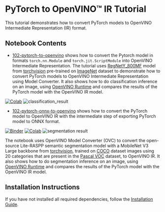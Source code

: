# PyTorch to OpenVINO™ IR Tutorial

This tutorial demonstrates how to convert PyTorch models to OpenVINO Intermediate Representation (IR) format.

## Notebook Contents

* [102-pytorch-to-openvino](./102-pytorch-to-openvino.ipynb) shows how to convert the Pytorch model in formats `torch.nn.Module` and `torch.jit.ScriptModule` into OpenVINO Intermediate Representation. The tutorial uses [RegNetY_800MF](https://arxiv.org/abs/2003.13678) model from [torchvision](https://pytorch.org/vision/stable/index.html) pre-trained on [ImageNet](https://www.image-net.org/) dataset to demonstrate how to convert PyTorch models to OpenVINO Intermediate Representation using Model Converter. It also shows how to do classification inference on an image, using [OpenVINO Runtime](https://docs.openvino.ai/nightly/openvino_docs_OV_UG_OV_Runtime_User_Guide.html) and compares the results of the PyTorch model with the OpenVINO IR model.

[![Colab](https://colab.research.google.com/assets/colab-badge.svg)](https://colab.research.google.com/github/openvinotoolkit/openvino_notebooks/blob/main/notebooks/102-pytorch-to-openvino/102-pytorch-to-openvino.ipynb)
![classification_result](https://user-images.githubusercontent.com/29454499/250586825-2a4a74a6-e091-4e47-8f29-59a72fe4975f.png)


* [102-pytorch-onnx-to-openvino](./102-pytorch-onnx-to-openvino.ipynb) shows how to convert the PyTorch model to OpenVINO IR with the intermediate step of exporting PyTorch model to ONNX format.

[![Binder](https://mybinder.org/badge_logo.svg)](https://mybinder.org/v2/gh/openvinotoolkit/openvino_notebooks/HEAD?filepath=notebooks%2F102-pytorch-onnx-to-openvino%2F102-pytorch-onnx-to-openvino.ipynb)
[![Colab](https://colab.research.google.com/assets/colab-badge.svg)](https://colab.research.google.com/github/openvinotoolkit/openvino_notebooks/blob/main/notebooks/102-pytorch-to-openvino/102-pytorch-onnx-to-openvino.ipynb)
![segmentation result](https://user-images.githubusercontent.com/29454499/203723317-1716e3ca-b390-47e1-bb98-07b4d8d097a0.png)

The notebook uses OpenVINO Model Converter (OVC) to convert the open-source Lite-RASPP semantic segmentation model with a MobileNet V3 Large backbone from [torchvision](https://pytorch.org/vision/main/models/lraspp.html), trained on [COCO](https://cocodataset.org) dataset images using 20 categories that are present in the [Pascal VOC](http://host.robots.ox.ac.uk/pascal/VOC/voc2012/index.html) dataset, to OpenVINO IR. It also shows how to do segmentation inference on an image, using [OpenVINO Runtime](https://docs.openvino.ai/nightly/openvino_docs_OV_UG_OV_Runtime_User_Guide.html) and compares the results of the PyTorch model with the OpenVINO IR model.
 

## Installation Instructions

If you have not installed all required dependencies, follow the [Installation Guide](../../README.md).
